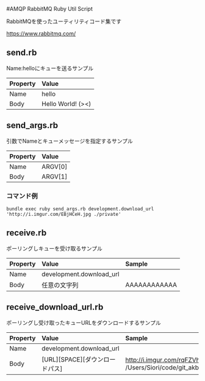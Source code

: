 #AMQP RabbitMQ Ruby Util Script

RabbitMQを使ったユーティリティコード集です

https://www.rabbitmq.com/

## send.rb

Name:helloにキューを送るサンプル

| Property     | Value               |
| :------------ | :------------------ |
| Name         | hello              |
| Body         | Hello World! (><)  |

## send_args.rb

引数でNameとキューメッセージを指定するサンプル

| Property     | Value               |
| :------------ | :------------------ |
| Name         | ARGV[0]              |
| Body         | ARGV[1]  |

### コマンド例

    bundle exec ruby send_args.rb development.download_url 'http://i.imgur.com/EBjHCeH.jpg ./private'


## receive.rb

ポーリングしキューを受け取るサンプル


| Property     | Value               |Sample|
| :------------ | :------------------ |:-------|
| Name         | development.download_url||
| Body         | 任意の文字列|AAAAAAAAAAAA|


## receive_download_url.rb

ポーリングし受け取ったキューURLをダウンロードするサンプル

| Property     | Value               |Sample|
| :------------ | :------------------ |:-------|
| Name         | development.download_url|
| Body         | [URL][SPACE][ダウンロードパス]  |http://i.imgur.com/rqFZVhq.jpg /Users/Siori/code/git_akb428/amqp_rabbitmq_ruby_util_box/private|


